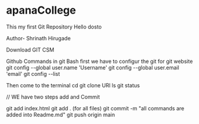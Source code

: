 # apanaCollege
This my first Git Repository
Hello dosto

Author- Shrinath Hirugade

Download GIT CSM

Github Commands
in git Bash first we have to configur the git for git website
git config --global user.name 'Username'
git config --global user.email 'email'
git config --list

Then come to the terminal
cd 
git clone URl
ls
git status

// WE have two steps add and Commit

git add index.html
git add . (for all files)
git commit -m "all commands are added into Readme.md"
git push origin main
